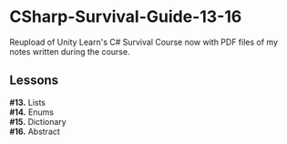 # CSharp-Survival-Guide-13-16
Reupload of Unity Learn's C# Survival Course now with PDF files of my notes written during the course.

## Lessons
**#13.** Lists<br/>
**#14.** Enums<br/>
**#15.** Dictionary<br/>
**#16.** Abstract<br/>
